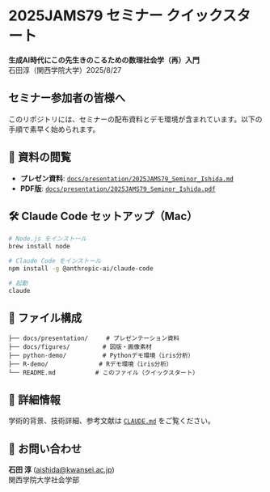 # 2025JAMS79 セミナー クイックスタート

**生成AI時代にこの先生きのこるための数理社会学（再）入門**  
石田淳（関西学院大学）2025/8/27

## セミナー参加者の皆様へ

このリポジトリには、セミナーの配布資料とデモ環境が含まれています。以下の手順で素早く始められます。

## 📖 資料の閲覧

- **プレゼン資料**: [`docs/presentation/2025JAMS79_Seminor_Ishida.md`](docs/presentation/2025JAMS79_Seminor_Ishida.md)
- **PDF版**: [`docs/presentation/2025JAMS79_Seminor_Ishida.pdf`](docs/presentation/2025JAMS79_Seminor_Ishida.pdf)


## 🛠 Claude Code セットアップ（Mac）

```bash
# Node.js をインストール
brew install node

# Claude Code をインストール
npm install -g @anthropic-ai/claude-code

# 起動
claude
```

## 📁 ファイル構成

```
├── docs/presentation/     # プレゼンテーション資料
├── docs/figures/         # 図版・画像素材
├── python-demo/          # Pythonデモ環境（iris分析）
├── R-demo/              # Rデモ環境（iris分析）
└── README.md           # このファイル（クイックスタート）
```

## 🔗 詳細情報

学術的背景、技術詳細、参考文献は [`CLAUDE.md`](CLAUDE.md) をご覧ください。

## 📧 お問い合わせ

**石田 淳** (aishida@kwansei.ac.jp)  
関西学院大学社会学部